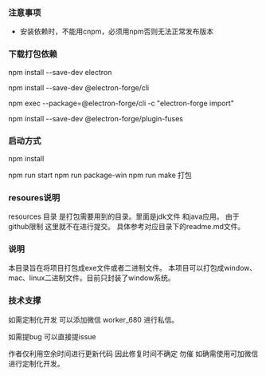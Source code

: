 ### 注意事项 
+ 安装依赖时，不能用cnpm，必须用npm否则无法正常发布版本

### 下载打包依赖

npm install --save-dev electron

npm install --save-dev @electron-forge/cli

npm exec --package=@electron-forge/cli -c "electron-forge import"

npm install --save-dev @electron-forge/plugin-fuses

### 启动方式
npm install

npm run start
npm run  package-win
npm run make 打包

### resoures说明
resources 目录 是打包需要用到的目录。里面是jdk文件 和java应用。
由于github限制 这里就不在进行提交。
具体参考对应目录下的readme.md文件。


### 说明
本目录旨在将项目打包成exe文件或者二进制文件。
本项目可以打包成window、mac、linux二进制文件。目前只封装了window系统。


### 技术支撑
如需定制化开发 可以添加微信 worker_680 进行私信。

如需提bug 可以直接提issue

作者仅利用空余时间进行更新代码 因此修复时间不确定 勿催 如确需使用可加微信进行定制化开发。



